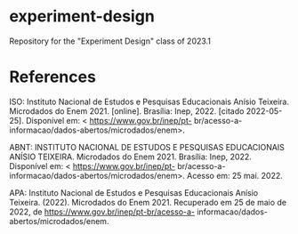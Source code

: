 # experiment-design
Repository for the "Experiment Design" class of 2023.1

# References

ISO: Instituto Nacional de Estudos e Pesquisas Educacionais Anísio Teixeira. Microdados do Enem 2021.
[online]. Brasília: Inep, 2022. [citado 2022-05-25]. Disponível em: < https://www.gov.br/inep/pt-
br/acesso-a-informacao/dados-abertos/microdados/enem>.

ABNT: INSTITUTO NACIONAL DE ESTUDOS E PESQUISAS EDUCACIONAIS ANÍSIO TEIXEIRA.
Microdados do Enem 2021. Brasília: Inep, 2022. Disponível em: < https://www.gov.br/inep/pt-
br/acesso-a-informacao/dados-abertos/microdados/enem>. Acesso em: 25 mai. 2022.

APA: Instituto Nacional de Estudos e Pesquisas Educacionais Anísio Teixeira. (2022). Microdados do
Enem 2021. Recuperado em 25 de maio de 2022, de https://www.gov.br/inep/pt-br/acesso-a-
informacao/dados-abertos/microdados/enem.